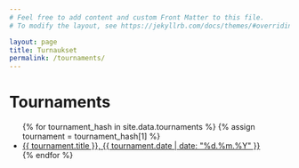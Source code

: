 ```yaml
---
# Feel free to add content and custom Front Matter to this file.
# To modify the layout, see https://jekyllrb.com/docs/themes/#overriding-theme-defaults

layout: page
title: Turnaukset
permalink: /tournaments/
---
```

<h1>Tournaments</h1>

<ul>
{% for tournament_hash in site.data.tournaments %}
{% assign tournament = tournament_hash[1] %}
<li><a href="{{ tournament.title | datapage_url: '/tournaments' }}">{{ tournament.title }}, {{ tournament.date  | date: "%d.%m.%Y" }}</a></li>
{% endfor %}

</ul>